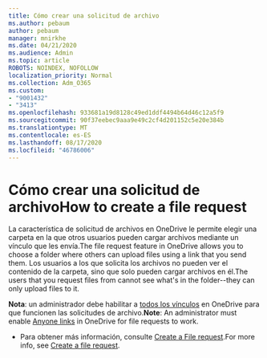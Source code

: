 ```yaml
---
title: Cómo crear una solicitud de archivo
ms.author: pebaum
author: pebaum
manager: mnirkhe
ms.date: 04/21/2020
ms.audience: Admin
ms.topic: article
ROBOTS: NOINDEX, NOFOLLOW
localization_priority: Normal
ms.collection: Adm_O365
ms.custom:
- "9001432"
- "3413"
ms.openlocfilehash: 933681a19d8128c49ed1ddf4494b64d46c12a5f9
ms.sourcegitcommit: 90f37eebec9aaa9e49c2cf4d201152c5e20e384b
ms.translationtype: MT
ms.contentlocale: es-ES
ms.lasthandoff: 08/17/2020
ms.locfileid: "46786006"
---
```

# <a name="how-to-create-a-file-request"></a><span data-ttu-id="6a20c-102">Cómo crear una solicitud de archivo</span><span class="sxs-lookup"><span data-stu-id="6a20c-102">How to create a file request</span></span>

<span data-ttu-id="6a20c-103">La característica de solicitud de archivos en OneDrive le permite elegir una carpeta en la que otros usuarios pueden cargar archivos mediante un vínculo que les envía.</span><span class="sxs-lookup"><span data-stu-id="6a20c-103">The file request feature in OneDrive allows you to choose a folder where others can upload files using a link that you send them.</span></span> <span data-ttu-id="6a20c-104">Los usuarios a los que solicita los archivos no pueden ver el contenido de la carpeta, sino que solo pueden cargar archivos en él.</span><span class="sxs-lookup"><span data-stu-id="6a20c-104">The users that you request files from cannot see what's in the folder--they can only upload files to it.</span></span>

<span data-ttu-id="6a20c-105">**Nota**: un administrador debe habilitar a [todos los vínculos](https://docs.microsoft.com/sharepoint/turn-external-sharing-on-or-off) en OneDrive para que funcionen las solicitudes de archivo.</span><span class="sxs-lookup"><span data-stu-id="6a20c-105">**Note**: An administrator must enable [Anyone links](https://docs.microsoft.com/sharepoint/turn-external-sharing-on-or-off) in OneDrive for file requests to work.</span></span>

- <span data-ttu-id="6a20c-106">Para obtener más información, consulte [Create a File request](https://support.office.com/article/create-a-file-request-f54aa7f8-2589-4421-b351-d415fc3b83af).</span><span class="sxs-lookup"><span data-stu-id="6a20c-106">For more info, see [Create a file request](https://support.office.com/article/create-a-file-request-f54aa7f8-2589-4421-b351-d415fc3b83af).</span></span>
